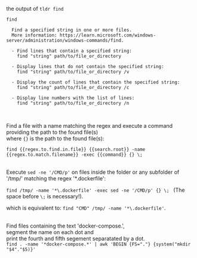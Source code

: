 the output of `tldr find`

```
find

  Find a specified string in one or more files.
  More information: https://learn.microsoft.com/windows-server/administration/windows-commands/find.

  - Find lines that contain a specified string:
    find "string" path/to/file_or_directory

  - Display lines that do not contain the specified string:
    find "string" path/to/file_or_directory /v

  - Display the count of lines that contain the specified string:
    find "string" path/to/file_or_directory /c

  - Display line numbers with the list of lines:
    find "string" path/to/file_or_directory /n

```
<br>

Find a file with a name matching the regex and execute a command providing the path to the found file(s)  
where `{}` is the path to the found file(s):  

`find {{regex.to.find.in.file}} {{search.root}} -name {{regex.to.match.filename}} -exec {{command}} {} \;`  
<br>

Execute `sed -ne '/CMD/p'` on files inside the folder or any subfolder of '/tmp/' matching the regex '*.dockerfile':  

`find /tmp/ -name '*\.dockerfile' -exec sed -ne '/CMD/p' {} \; ` (The space before `\;` is necessary!).

which is equivalent to: `find "CMD" /tmp/ -name '*\.dockerfile'`.  
<br>

Find files containing the text 'docker-compose.',  
segment the name on each dot and  
print the fourth and fifth segement separatated by a dot.  
`find . -name '*docker-compose.*' | awk 'BEGIN {FS="."} {system("mkdir "$4"."$5)}'`

